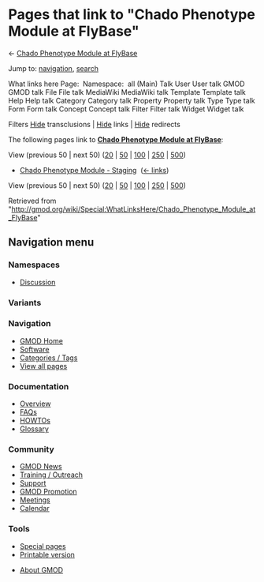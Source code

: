 <div id="mw-page-base" class="noprint">

</div>

<div id="mw-head-base" class="noprint">

</div>

<div id="content" class="mw-body" role="main">

<span id="top"></span>

<div id="mw-js-message" style="display:none;">

</div>



# <span dir="auto">Pages that link to "Chado Phenotype Module at FlyBase"</span>

<div id="bodyContent">

<div id="contentSub">

← [Chado Phenotype Module at
FlyBase](/wiki/Chado_Phenotype_Module_at_FlyBase "Chado Phenotype Module at FlyBase")

</div>

<div id="jump-to-nav" class="mw-jump">

Jump to: [navigation](#mw-navigation), [search](#p-search)

</div>

<div id="mw-content-text">

What links here Page:  Namespace:  all (Main) Talk User User talk GMOD
GMOD talk File File talk MediaWiki MediaWiki talk Template Template talk
Help Help talk Category Category talk Property Property talk Type Type
talk Form Form talk Concept Concept talk Filter Filter talk Widget
Widget talk

Filters
[Hide](/mediawiki/index.php?title=Special:WhatLinksHere/Chado_Phenotype_Module_at_FlyBase&hidetrans=1 "Special:WhatLinksHere/Chado Phenotype Module at FlyBase")
transclusions \|
[Hide](/mediawiki/index.php?title=Special:WhatLinksHere/Chado_Phenotype_Module_at_FlyBase&hidelinks=1 "Special:WhatLinksHere/Chado Phenotype Module at FlyBase")
links \|
[Hide](/mediawiki/index.php?title=Special:WhatLinksHere/Chado_Phenotype_Module_at_FlyBase&hideredirs=1 "Special:WhatLinksHere/Chado Phenotype Module at FlyBase")
redirects

The following pages link to **[Chado Phenotype Module at
FlyBase](/wiki/Chado_Phenotype_Module_at_FlyBase "Chado Phenotype Module at FlyBase")**:

View (previous 50 \| next 50)
([20](/mediawiki/index.php?title=Special:WhatLinksHere/Chado_Phenotype_Module_at_FlyBase&limit=20 "Special:WhatLinksHere/Chado Phenotype Module at FlyBase")
\|
[50](/mediawiki/index.php?title=Special:WhatLinksHere/Chado_Phenotype_Module_at_FlyBase&limit=50 "Special:WhatLinksHere/Chado Phenotype Module at FlyBase")
\|
[100](/mediawiki/index.php?title=Special:WhatLinksHere/Chado_Phenotype_Module_at_FlyBase&limit=100 "Special:WhatLinksHere/Chado Phenotype Module at FlyBase")
\|
[250](/mediawiki/index.php?title=Special:WhatLinksHere/Chado_Phenotype_Module_at_FlyBase&limit=250 "Special:WhatLinksHere/Chado Phenotype Module at FlyBase")
\|
[500](/mediawiki/index.php?title=Special:WhatLinksHere/Chado_Phenotype_Module_at_FlyBase&limit=500 "Special:WhatLinksHere/Chado Phenotype Module at FlyBase"))

- [Chado Phenotype Module -
  Staging](/wiki/Chado_Phenotype_Module_-_Staging "Chado Phenotype Module - Staging")
  ‎ <span class="mw-whatlinkshere-tools">([←
  links](/mediawiki/index.php?title=Special:WhatLinksHere&target=Chado+Phenotype+Module+-+Staging "Special:WhatLinksHere"))</span>

View (previous 50 \| next 50)
([20](/mediawiki/index.php?title=Special:WhatLinksHere/Chado_Phenotype_Module_at_FlyBase&limit=20 "Special:WhatLinksHere/Chado Phenotype Module at FlyBase")
\|
[50](/mediawiki/index.php?title=Special:WhatLinksHere/Chado_Phenotype_Module_at_FlyBase&limit=50 "Special:WhatLinksHere/Chado Phenotype Module at FlyBase")
\|
[100](/mediawiki/index.php?title=Special:WhatLinksHere/Chado_Phenotype_Module_at_FlyBase&limit=100 "Special:WhatLinksHere/Chado Phenotype Module at FlyBase")
\|
[250](/mediawiki/index.php?title=Special:WhatLinksHere/Chado_Phenotype_Module_at_FlyBase&limit=250 "Special:WhatLinksHere/Chado Phenotype Module at FlyBase")
\|
[500](/mediawiki/index.php?title=Special:WhatLinksHere/Chado_Phenotype_Module_at_FlyBase&limit=500 "Special:WhatLinksHere/Chado Phenotype Module at FlyBase"))

</div>

<div class="printfooter">

Retrieved from
"<http://gmod.org/wiki/Special:WhatLinksHere/Chado_Phenotype_Module_at_FlyBase>"

</div>

<div id="catlinks" class="catlinks catlinks-allhidden">

</div>

<div class="visualClear">

</div>

</div>

</div>

<div id="mw-navigation">

## Navigation menu

<div id="mw-head">



<div id="left-navigation">

<div id="p-namespaces" class="vectorTabs" role="navigation"
aria-labelledby="p-namespaces-label">

### Namespaces


- <span id="ca-talk"><a
  href="/mediawiki/index.php?title=Talk:Chado_Phenotype_Module_at_FlyBase&amp;action=edit&amp;redlink=1"
  accesskey="t"
  title="Discussion about the content page [t]">Discussion</a></span>

</div>

<div id="p-variants" class="vectorMenu emptyPortlet" role="navigation"
aria-labelledby="p-variants-label">

### 

### Variants[](#)

<div class="menu">

</div>

</div>

</div>





</div>

</div>

</div>

<div id="mw-panel">

<div id="p-logo" role="banner">

<a href="/wiki/Main_Page"
style="background-image: url(http://gmod.org/images/GMOD-cogs.png);"
title="Visit the main page"></a>

</div>

<div id="p-Navigation" class="portal" role="navigation"
aria-labelledby="p-Navigation-label">

### Navigation

<div class="body">

- <span id="n-GMOD-Home">[GMOD Home](/wiki/Main_Page)</span>
- <span id="n-Software">[Software](/wiki/GMOD_Components)</span>
- <span id="n-Categories-.2F-Tags">[Categories /
  Tags](/wiki/Categories)</span>
- <span id="n-View-all-pages">[View all
  pages](/wiki/Special:AllPages)</span>

</div>

</div>

<div id="p-Documentation" class="portal" role="navigation"
aria-labelledby="p-Documentation-label">

### Documentation

<div class="body">

- <span id="n-Overview">[Overview](/wiki/Overview)</span>
- <span id="n-FAQs">[FAQs](/wiki/Category:FAQ)</span>
- <span id="n-HOWTOs">[HOWTOs](/wiki/Category:HOWTO)</span>
- <span id="n-Glossary">[Glossary](/wiki/Glossary)</span>

</div>

</div>

<div id="p-Community" class="portal" role="navigation"
aria-labelledby="p-Community-label">

### Community

<div class="body">

- <span id="n-GMOD-News">[GMOD News](/wiki/GMOD_News)</span>
- <span id="n-Training-.2F-Outreach">[Training /
  Outreach](/wiki/Training_and_Outreach)</span>
- <span id="n-Support">[Support](/wiki/Support)</span>
- <span id="n-GMOD-Promotion">[GMOD
  Promotion](/wiki/GMOD_Promotion)</span>
- <span id="n-Meetings">[Meetings](/wiki/Meetings)</span>
- <span id="n-Calendar">[Calendar](/wiki/Calendar)</span>

</div>

</div>

<div id="p-tb" class="portal" role="navigation"
aria-labelledby="p-tb-label">

### Tools

<div class="body">

- <span id="t-specialpages"><a href="/wiki/Special:SpecialPages" accesskey="q"
  title="A list of all special pages [q]">Special pages</a></span>
- <span id="t-print"><a
  href="/mediawiki/index.php?title=Special:WhatLinksHere/Chado_Phenotype_Module_at_FlyBase&amp;printable=yes"
  rel="alternate" accesskey="p"
  title="Printable version of this page [p]">Printable version</a></span>

</div>

</div>

</div>

</div>

<div id="footer" role="contentinfo">

- <span id="footer-places-about">[About
  GMOD](/wiki/GMOD:About "GMOD:About")</span>

<!-- -->






</div>
